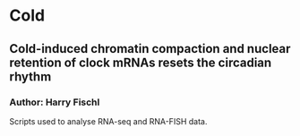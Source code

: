 # Cold 
## Cold-induced chromatin compaction and nuclear retention of clock mRNAs resets the circadian rhythm
### Author: Harry Fischl
Scripts used to analyse RNA-seq and RNA-FISH data.
